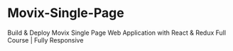 # Movix-Single-Page
Build &amp; Deploy Movix Single Page Web Application with React &amp; Redux Full Course | Fully Responsive
